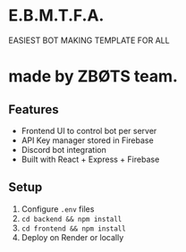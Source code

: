 # E.B.M.T.F.A.
EASIEST BOT MAKING TEMPLATE FOR ALL
# made by ZBØTS team.

## Features
- Frontend UI to control bot per server
- API Key manager stored in Firebase
- Discord bot integration
- Built with React + Express + Firebase

## Setup
1. Configure `.env` files
2. `cd backend && npm install`
3. `cd frontend && npm install`
4. Deploy on Render or locally